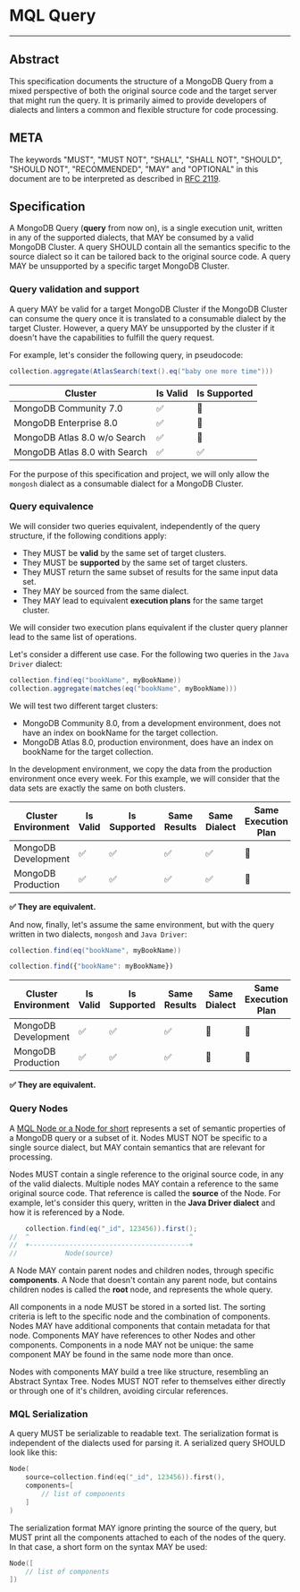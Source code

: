 # MQL Query
-----------

## Abstract

This specification documents the structure of a MongoDB Query from a mixed perspective of both
the original source code and the target server that might run the query. It is primarily aimed
to provide developers of dialects and linters a common and flexible structure for code processing.

## META

The keywords "MUST", "MUST NOT", "SHALL", "SHALL NOT", "SHOULD", "SHOULD NOT", "RECOMMENDED", "MAY"
and "OPTIONAL" in this document are to be interpreted as described in [RFC 2119](https://www.ietf.org/rfc/rfc2119.txt).

## Specification

A MongoDB Query (**query** from now on), is a single execution unit, written in any of the supported dialects,
that MAY be consumed by a valid MongoDB Cluster. A query SHOULD contain all the semantics specific to the source dialect
so it can be tailored back to the original source code. A query MAY be unsupported by a specific target MongoDB Cluster.

### Query validation and support

A query MAY be valid for a target MongoDB Cluster if the MongoDB Cluster can consume the query once it
is translated to a consumable dialect by the target Cluster. However, a query MAY be unsupported by the 
cluster if it doesn't have the capabilities to fulfill the query request.

For example, let's consider the following query, in pseudocode:

```java
collection.aggregate(AtlasSearch(text().eq("baby one more time")))
```

| Cluster 	                      | Is Valid 	 | Is Supported 	 |
|--------------------------------|------------|----------------|
| MongoDB Community 7.0          | ✅          | 	       🔴     |
| MongoDB Enterprise 8.0	        | ✅	         | 	🔴            |
| MongoDB Atlas 8.0 w/o Search	  | 	✅         | 	   🔴         |
| MongoDB Atlas 8.0 with Search	 | 	✅         | 	   ✅          |

For the purpose of this specification and project, we will only allow the `mongosh` dialect as a
consumable dialect for a MongoDB Cluster.

### Query equivalence

We will consider two queries equivalent, independently of the query structure, if the following conditions
apply:

* They MUST be **valid** by the same set of target clusters.
* They MUST be **supported** by the same set of target clusters.
* They MUST return the same subset of results for the same input data set.
* They MAY be sourced from the same dialect.
* They MAY lead to equivalent **execution plans** for the same target cluster.

We will consider two execution plans equivalent if the cluster query planner lead to the same list
of operations.

Let's consider a different use case. For the following two queries in the `Java Driver` dialect:

```java
collection.find(eq("bookName", myBookName))
collection.aggregate(matches(eq("bookName", myBookName)))
```

We will test two different target clusters:

* MongoDB Community 8.0, from a development environment, does not have an index on bookName for the target collection.
* MongoDB Atlas 8.0, production environment, does have an index on bookName for the target collection.

In the development environment, we copy the data from the production environment once every week. For this example,
we will consider that the data sets are exactly the same on both clusters.

| Cluster Environment           	 | Is Valid 	  | Is Supported 	 | Same Results 	 | Same Dialect 	 | Same Execution Plan 	 |
|---------------------------------|-------------|----------------|----------------|----------------|-----------------------|
| MongoDB Development         	   | ✅         	 | ✅        	     | ✅          	   | ✅        	     | 🔴                	   |
| MongoDB Production 	            | ✅         	 | ✅           	  | ✅         	    | ✅        	     | 🔴                	   |

**✅ They are equivalent.**

And now, finally, let's assume the same environment, but with the query written in two dialects,
`mongosh` and `Java Driver`:

```java
collection.find(eq("bookName", myBookName))
```
```js
collection.find({"bookName": myBookName})
```

| Cluster Environment           	 | Is Valid 	  | Is Supported 	 | Same Results 	 | Same Dialect 	 | Same Execution Plan 	 |
|---------------------------------|-------------|----------------|----------------|----------------|-----------------------|
| MongoDB Development         	   | ✅         	 | ✅        	     | ✅          	   | 🔴        	    | 🔴                	   |
| MongoDB Production 	            | ✅         	 | ✅           	  | ✅         	    | 🔴        	    | 🔴                	   |

**✅ They are equivalent.**


### Query Nodes

A [MQL Node or a Node for short](/packages/mongodb-mql-model/src/main/kotlin/com/mongodb/jbplugin/mql/Node.kt) 
represents a set of semantic properties of a MongoDB query or a subset of it. Nodes MUST NOT be specific to
a single source dialect, but MAY contain semantics that are relevant for processing.

Nodes MUST contain a single reference to the original source code, in any of the valid dialects. Multiple
nodes MAY contain a reference to the same original source code. That reference is called the **source** 
of the Node. For example, let's consider this query, written in the **Java Driver dialect** and how it is referenced by a Node.

```java
    collection.find(eq("_id", 123456)).first();
//  ^                                        ^
//  +----------------------------------------+
//            Node(source)
```

A Node MAY contain parent nodes and children nodes, through specific **components**. A Node that
doesn't contain any parent node, but contains children nodes is called the **root** node, and
represents the whole query.

All components in a node MUST be stored in a sorted list. The sorting criteria is left to the specific
node and the combination of components. Nodes MAY have additional components that contain metadata for 
that node. Components MAY have references to other Nodes and other components. Components in a node MAY
not be unique: the same component MAY be found in the same node more than once.

Nodes with components MAY build a tree like structure, resembling an Abstract Syntax Tree. Nodes MUST
NOT refer to themselves either directly or through one of it's children, avoiding circular references.

### MQL Serialization

A query MUST be serializable to readable text. The serialization format is independent of the
dialects used for parsing it. A serialized query SHOULD look like this:

```kt
Node(
    source=collection.find(eq("_id", 123456)).first(),
    components=[
        // list of components
    ]
)
```

The serialization format MAY ignore printing the source of the query, but MUST print all the components
attached to each of the nodes of the query. In that case, a short form on the syntax MAY be used:

```kt
Node([
    // list of components
])
```
